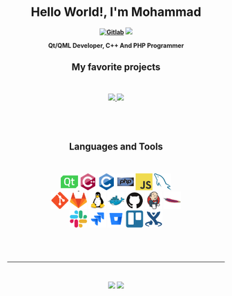 <p>
  <h1 align="center"><b>Hello World!, I'm Mohammad</h1>
</p>

<p align="center">
<a href="https://gitlab.com/Mr17MG"><img src="https://img.shields.io/badge/Gitlab-ffc04d?style=for-the-badge&logo=gitlab&logoColor=white" alt="Gitlab" /></a>
<a href="https://www.linkedin.com/in/mohammad-golkar"><img src="https://img.shields.io/badge/linkedin-1e90ff?style=for-the-badge&logo=linkedin&logoColor=white alt="Linkedin" /></a>
</p>

<p align="center"> <b>Qt/QML Developer, C++ And PHP Programmer</b></p>
<h2 align="center">My favorite projects</h2>
<br />

<p align="center">
<a href="https://github.com/Mr17MG/Memorito">
  <img align="" src="https://github-readme-stats.vercel.app/api/pin/?username=Mr17MG&repo=Memorito&theme=radical" />
</a>
<a href="https://github.com/Mr17MG/qt6book">
  <img align="" src="https://github-readme-stats.vercel.app/api/pin/?username=Mr17MG&repo=qt6book&theme=radical" />
</a>
</p>

<br />

<!-- <h2 align="center">About me</h2>
<br /> -->
<p></p>
<br/>
<p>
<h2 align="center"> Languages and Tools</h3>
</p>
<br />
<p align="center">
<a href="https://www.Qt.io" target="_blank"> <img src="https://raw.githubusercontent.com/devicons/devicon/master/icons/qt/qt-original.svg" alt="Qt" width="40" height="40"/> </a>
<img src="https://raw.githubusercontent.com/devicons/devicon/master/icons/cplusplus/cplusplus-original.svg" alt="CPlusPlus" width="40" height="40"/>
<img src="https://raw.githubusercontent.com/devicons/devicon/master/icons/c/c-original.svg" alt="css3" width="40" height="40"/>
<img src="https://raw.githubusercontent.com/devicons/devicon/master/icons/php/php-original.svg" alt="PHP" width="40" height="40"/>
<img src="https://raw.githubusercontent.com/devicons/devicon/master/icons/javascript/javascript-original.svg" alt="Javascript" width="40" height="40"/>
<img src="https://raw.githubusercontent.com/devicons/devicon/master/icons/mysql/mysql-original.svg" alt="MySQL" width="40" height="40"/>
<br/>
<img src="https://raw.githubusercontent.com/devicons/devicon/master/icons/git/git-original.svg" alt="Git" width="40" height="40"/>
<img src="https://raw.githubusercontent.com/devicons/devicon/master/icons/gitlab/gitlab-original.svg" alt="Gitlab" width="40" height="40"/>
<img src="https://raw.githubusercontent.com/devicons/devicon/master/icons/linux/linux-original.svg" alt="Linux" width="40" height="40"/>
<img src="https://raw.githubusercontent.com/devicons/devicon/master/icons/docker/docker-original.svg" alt="Docker" width="40" height="40"/>
<img src="https://raw.githubusercontent.com/devicons/devicon/master/icons/github/github-original.svg" alt="Github" width="40" height="40"/>
<img src="https://raw.githubusercontent.com/devicons/devicon/master/icons/jenkins/jenkins-original.svg" alt="Jenkins" width="40" height="40"/>
<img src="https://raw.githubusercontent.com/devicons/devicon/master/icons/apache/apache-original.svg" alt="Apache" width="40" height="40"/>
<br/>
<img src="https://raw.githubusercontent.com/devicons/devicon/master/icons/slack/slack-original.svg" alt="Slack" width="40" height="40"/>
<img src="https://raw.githubusercontent.com/devicons/devicon/master/icons/jira/jira-original.svg" alt="Jira" width="40" height="40"/>
<img src="https://raw.githubusercontent.com/devicons/devicon/master/icons/bitbucket/bitbucket-original.svg" alt="Bitbucket" width="40" height="40"/>
<img src="https://raw.githubusercontent.com/devicons/devicon/master/icons/trello/trello-plain.svg" alt="Trello" width="40" height="40"/>
<img src="https://raw.githubusercontent.com/devicons/devicon/master/icons/confluence/confluence-original.svg" alt="Confluence" width="40" height="40"/>

</p>
<br />
<p align="center">
</p>
<br />

---

<br />
<p align="center">
<img src="https://github-readme-stats.vercel.app/api?username=Mr17MG&theme=radical&show_icons=true" width="410"/>
<img src="https://github-readme-stats.vercel.app/api/top-langs/?username=Mr17MG&layout=compact&theme=radical" width="410" />
</p>

<!--
**Mr17MG/Mr17MG** is a ✨ _special_ ✨ repository because its `README.md` (this file) appears on your GitHub profile.

Here are some ideas to get you started:

- 🔭 I’m currently working on ...
- 🌱 I’m currently learning ...
- 👯 I’m looking to collaborate on ...
- 🤔 I’m looking for help with ...
- 💬 Ask me about ...
- 📫 How to reach me: ...
- 😄 Pronouns: ...
- ⚡ Fun fact: ...
-->
